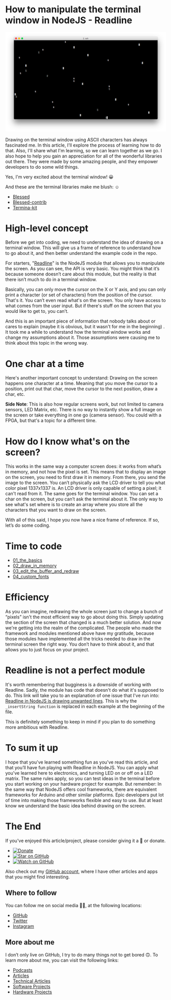 # How to manipulate the terminal window in NodeJS - Readline

![star_flicker](https://raw.githubusercontent.com/davidgatti/How-to-use-Readline-in-NodeJS/master/assets/star_flicker.png)

Drawing on the terminal window using ASCII characters has always fascinated me. In this article, I'll explore the process of learning how to do that. Also, I'll share what I'm learning, so we can learn together as we go. I also hope to help you gain an appreciation for all of the wonderful libraries out there. They were made by some amazing people, and they empower developers to do some wild things.

Yes, I'm very excited about the terminal window! 😀

And these are the terminal libraries make me blush: ☺️

- [Blessed](https://www.npmjs.com/package/blessed)
- [Blessed-contrib](https://github.com/yaronn/blessed-contrib)
- [Termina-kit](https://www.npmjs.com/package/terminal-kit)

# High-level concept

Before we get into coding, we need to understand the idea of drawing on a terminal window. This will give us a frame of reference to understand how to go about it, and then better understand the example code in the repo.

For starters, "[Readline](https://nodejs.org/api/readline.html)" is the NodeJS module that allows you to manipulate the screen. As you can see, the API is very basic. You might think that it’s because someone doesn’t care about this module, but the reality is that there isn’t much to do in a terminal window.

Basically, you can only move the cursor on the X or Y axis, and you can only print a character (or set of characters) from the position of the cursor. That's it. You can’t even read what's on the screen. You only have access to what comes from the user input. But if there's stuff on the screen that you would like to get to, you can’t.

And this is an important piece of information that nobody talks about or cares to explain (maybe it is obvious, but it wasn't for me in the beginning) . It took me a while to understand how the terminal window works and change my assumptions about it. Those assumptions were causing me to think about this topic in the wrong way.

# One char at a time

Here's another important concept to understand: Drawing on the screen happens one character at a time. Meaning that you move the cursor to a position, print out that char, move the cursor to the next position, draw a char, etc.

**Side Note**: This is also how regular screens work, but not limited to camera sensors, LED Matrix, etc. There is no way to instantly show a full image on the screen or take everything in one go (camera sensor). You could with a FPGA, but that's a topic for a different time.

# How do I know what's on the screen?

This works in the same way a computer screen does: it works from what’s in memory, and not how the pixel is set. This means that to display an image on the screen, you need to first draw it in memory. From there, you send the image to the screen. You can’t physically ask the LCD driver to tell you what color pixel 1337x1337 is. An LCD driver is only capable of setting a pixel; it can't read from it. The same goes for the terminal window. You can set a char on the screen, but you can’t ask the terminal about it. The only way to see what's set where is to create an array where you store all the characters that you want to draw on the screen.

With all of this said, I hope you now have a nice frame of reference. If so, let’s do some coding.

# Time to code

- [01_the_basics](https://github.com/davidgatti/How-to-use-Readline-in-NodeJS/tree/master/01_the_basics)
- [02_draw_in_memory](https://github.com/davidgatti/How-to-use-Readline-in-NodeJS/tree/master/02_draw_in_memory)
- [03_edit_the_buffer_and_redraw](https://github.com/davidgatti/How-to-use-Readline-in-NodeJS/tree/master/03_edit_the_buffer_and_redraw)
- [04_custom_fonts](https://github.com/davidgatti/How-to-use-Readline-in-NodeJS/tree/master/04_custom_fonts)

# Efficiency

As you can imagine, redrawing the whole screen just to change a bunch of “pixels” isn't the most efficient way to go about doing this. Simply updating the section of the screen that changed is a much better solution. And now we're getting into the realm of the complicated. The people who made the framework and modules mentioned above have my gratitude, because those modules have implemented all the tricks needed to draw in the terminal screen the right way. You don’t have to think about it, and that allows you to just focus on your project.

# Readline is not a perfect module

It's worth remembering that bugginess is a downside of working with Readline. Sadly, the module has code that doesn't do what it's supposed to do. This link will take you to an explanation of one issue that I've run into: [Readline in NodeJS is drawing unwanted lines](https://stackoverflow.com/questions/41314556/readline-in-nodejs-is-drawing-unwanted-lines). This is why the `_insertString function` is replaced in each example at the beginning of the file.

This is definitely something to keep in mind if you plan to do something more ambitious with Readline.

# To sum it up

I hope that you've learned something fun as you've read this article, and that you’ll have fun playing with Readline in NodeJS. You can apply what you've learned here to electronics, and turning LED on or off on a LED matrix. The same rules apply, so you can test ideas in the terminal before you start working on your hardware project for example. But remember: In the same way that NodeJS offers cool frameworks, there are equivalent frameworks for Arduino and other similar platforms. Epic developers put lot of time into making those frameworks flexible and easy to use. But at least know we understand the basic idea behind drawing on the screen.

# The End

If you've enjoyed this article/project, please consider giving it a 🌟 or donate.

- [![Donate](https://img.shields.io/badge/Donate-PayPal-green.svg)](https://www.paypal.me/gattidavid/25)
- [![Star on GitHub](https://img.shields.io/github/stars/davidgatti/How-to-use-Readline-in-NodeJS.svg?style=social)](https://github.com/davidgatti/How-to-Stream-Movies-using-NodeJS/stargazers)
- [![Watch on GitHub](https://img.shields.io/github/watchers/davidgatti/How-to-use-Readline-in-NodeJS.svg?style=social)](https://github.com/davidgatti/How-to-Stream-Movies-using-NodeJS/watchers)

Also check out my [GitHub account](https://github.com/davidgatti), where I have other articles and apps that you might find interesting.

## Where to follow

You can follow me on social media 🐙😇, at the following locations:

- [GitHub](https://github.com/davidgatti)
- [Twitter](https://twitter.com/dawidgatti)
- [Instagram](https://www.instagram.com/gattidavid/)

## More about me

I don’t only live on GitHub, I try to do many things not to get bored 🙃. To learn more about me, you can visit the following links:

- [Podcasts](http://david.gatti.pl/podcasts)
- [Articles](http://david.gatti.pl/articles)
- [Technical Articles](http://david.gatti.pl/technical_articles)
- [Software Projects](http://david.gatti.pl/software_projects)
- [Hardware Projects](http://david.gatti.pl/hardware_projects)
